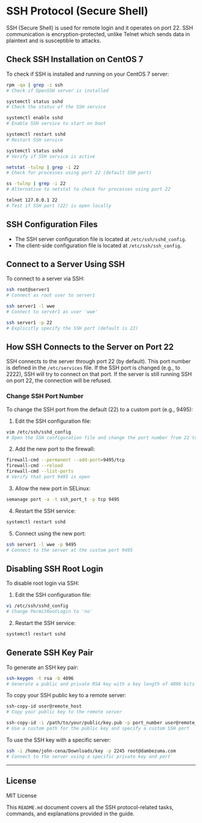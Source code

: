 # SSH Protocol (Secure Shell)

SSH (Secure Shell) is used for remote login and it operates on port 22. SSH communication is encryption-protected, unlike Telnet which sends data in plaintext and is susceptible to attacks.

## Check SSH Installation on CentOS 7
To check if SSH is installed and running on your CentOS 7 server:

```bash
rpm -qa | grep -i ssh
# Check if OpenSSH server is installed

systemctl status sshd
# Check the status of the SSH service

systemctl enable sshd
# Enable SSH service to start on boot

systemctl restart sshd
# Restart SSH service

systemctl status sshd
# Verify if SSH service is active

netstat -tulnp | grep -i 22
# Check for processes using port 22 (default SSH port)

ss -tulnp | grep -i 22
# Alternative to netstat to check for processes using port 22

telnet 127.0.0.1 22
# Test if SSH port (22) is open locally
```

## SSH Configuration Files
- The SSH server configuration file is located at `/etc/ssh/sshd_config`.
- The client-side configuration file is located at `/etc/ssh/ssh_config`.

## Connect to a Server Using SSH
To connect to a server via SSH:

```bash
ssh root@server1
# Connect as root user to server1

ssh server1 -l wwe
# Connect to server1 as user 'wwe'

ssh server1 -p 22
# Explicitly specify the SSH port (default is 22)
```

## How SSH Connects to the Server on Port 22
SSH connects to the server through port 22 (by default). This port number is defined in the `/etc/services` file. If the SSH port is changed (e.g., to 2222), SSH will try to connect on that port. If the server is still running SSH on port 22, the connection will be refused.

### Change SSH Port Number
To change the SSH port from the default (22) to a custom port (e.g., 9495):

1. Edit the SSH configuration file:

```bash
vim /etc/ssh/sshd_config
# Open the SSH configuration file and change the port number from 22 to 9495
```

2. Add the new port to the firewall:

```bash
firewall-cmd --permanent --add-port=9495/tcp
firewall-cmd --reload
firewall-cmd --list-ports
# Verify that port 9495 is open
```

3. Allow the new port in SELinux:

```bash
semanage port -a -t ssh_port_t -p tcp 9495
```

4. Restart the SSH service:

```bash
systemctl restart sshd
```

5. Connect using the new port:

```bash
ssh server1 -l wwe -p 9495
# Connect to the server at the custom port 9495
```

## Disabling SSH Root Login
To disable root login via SSH:

1. Edit the SSH configuration file:

```bash
vi /etc/ssh/sshd_config
# Change PermitRootLogin to 'no'
```

2. Restart the SSH service:

```bash
systemctl restart sshd
```

## Generate SSH Key Pair
To generate an SSH key pair:

```bash
ssh-keygen -t rsa -b 4096
# Generate a public and private RSA key with a key length of 4096 bits
```

To copy your SSH public key to a remote server:

```bash
ssh-copy-id user@remote_host
# Copy your public key to the remote server

ssh-copy-id -i /path/to/your/public/key.pub -p port_number user@remote_host
# Use a custom path for the public key and specify a custom SSH port
```

To use the SSH key with a specific server:

```bash
ssh -i /home/john-cena/Downloads/key -p 2245 root@dambezuma.com
# Connect to the server using a specific private key and port
```

---

## License
MIT License

This `README.md` document covers all the SSH protocol-related tasks, commands, and explanations provided in the guide.
